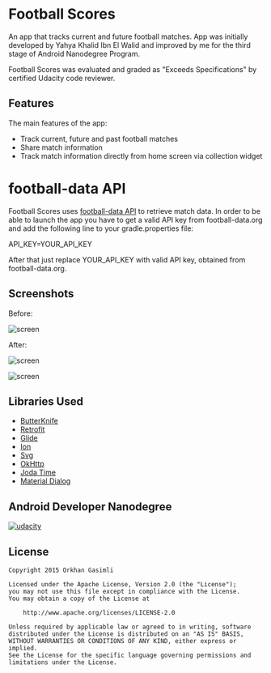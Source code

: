 # Football Scores
An app that tracks current and future football matches. App was initially developed by Yahya Khalid Ibn El Walid and improved by me for the third stage of Android Nanodegree Program.

Football Scores was evaluated and graded as "Exceeds Specifications" by certified Udacity code reviewer.

## Features

The main features of the app:
* Track current, future and past football matches
* Share match information
* Track match information directly from home screen via collection widget

# football-data API

Football Scores uses [football-data API](http://api.football-data.org/index) to retrieve match data.
In order to be able to launch the app you have to get a valid API key from football-data.org and add the following line to your gradle.properties file:

API_KEY=YOUR_API_KEY

After that just replace YOUR_API_KEY with valid API key, obtained from football-data.org.

## Screenshots

Before:

![screen](../master/football-scores/screenshots/main_old.png)

After:

![screen](../master/football-scores/screenshots/main_new.png)

![screen](../master/football-scores/screenshots/widget_new.png)

## Libraries Used

* [ButterKnife](https://github.com/JakeWharton/butterknife)
* [Retrofit](https://github.com/square/retrofit)
* [Glide](https://github.com/bumptech/glide)
* [Ion](https://github.com/koush/ion)
* [Svg](https://github.com/BigBadaboom/androidsvg)
* [OkHttp](https://github.com/square/okhttp)
* [Joda Time](https://github.com/dlew/joda-time-android)
* [Material Dialog](https://github.com/afollestad/material-dialogs)

## Android Developer Nanodegree
[![udacity][1]][2]

[1]: https://github.com/ogasimli/Udacity-SuperDuo/tree/master/alexandria/screenshots/nanodegree.png
[2]: https://www.udacity.com/course/android-developer-nanodegree--nd801

## License

    Copyright 2015 Orkhan Gasimli

    Licensed under the Apache License, Version 2.0 (the "License");
    you may not use this file except in compliance with the License.
    You may obtain a copy of the License at

        http://www.apache.org/licenses/LICENSE-2.0

    Unless required by applicable law or agreed to in writing, software
    distributed under the License is distributed on an "AS IS" BASIS,
    WITHOUT WARRANTIES OR CONDITIONS OF ANY KIND, either express or implied.
    See the License for the specific language governing permissions and
    limitations under the License.
